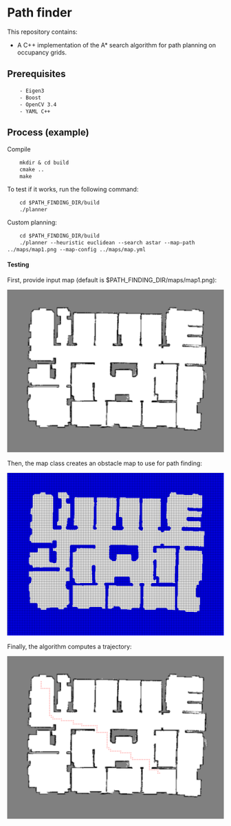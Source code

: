 # Path finder

This repository contains:
- A C++ implementation of the A* search algorithm for path planning on occupancy grids. 

## Prerequisites

```
	- Eigen3
	- Boost
	- OpenCV 3.4 
	- YAML C++
```

## Process (example)

Compile

```
	mkdir & cd build
	cmake ..
	make 
```

To test if it works, run the following command:
```
	cd $PATH_FINDING_DIR/build
	./planner
```

Custom planning:
```
	cd $PATH_FINDING_DIR/build
	./planner --heuristic euclidean --search astar --map-path ../maps/map1.png --map-config ../maps/map.yml
```

#### Testing

First, provide input map (default is $PATH_FINDING_DIR/maps/map1.png):
<p align="center"> <img src="./readme/input_map2.png" /> </p>

Then, the map class creates an obstacle map to use for path finding:
<p align="center"><img src="./readme/obstacle_map2.png" /> </p>

Finally, the algorithm computes a trajectory:
<p align="center"><img src="./readme/final_map2.png" /> </p>
